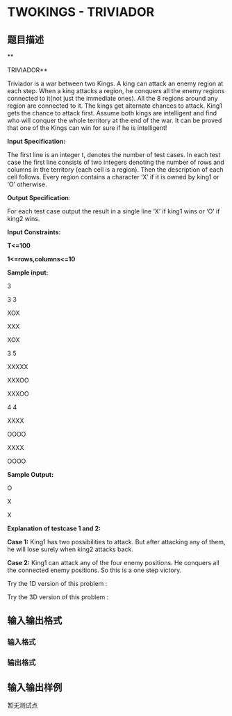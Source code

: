 # TWOKINGS - TRIVIADOR

## 题目描述

**[](http://spoj.com/problems/QWERTY04/)

TRIVIADOR**

Triviador is a war between two Kings. A king can attack an enemy region at each step. When a king attacks a region, he conquers all the enemy regions connected to it(not just the immediate ones). All the 8 regions around any region are connected to it. The kings get alternate chances to attack. King1 gets the chance to attack first. Assume both kings are intelligent and find who will conquer the whole territory at the end of the war. It can be proved that one of the Kings can win for sure if he is intelligent!

**Input Specification:**

The first line is an integer t, denotes the number of test cases. In each test case the first line consists of two integers denoting the number of rows and columns in the territory (each cell is a region). Then the description of each cell follows. Every region contains a character ‘X’ if it is owned by king1 or ‘O’ otherwise.

**Output Specification**:

For each test case output the result in a single line ‘X’ if king1 wins or ‘O’ if king2 wins.

**Input Constraints:**

**T<=100**

**1<=rows,columns<=10**

**Sample input:**

3

3 3

XOX

XXX

XOX

3 5

XXXXX

XXXOO

XXXOO

4 4

XXXX

OOOO

XXXX

OOOO

**Sample Output:**

O

X

X

**Explanation of testcase 1 and 2:**

**Case 1:** King1 has two possibilities to attack. But after attacking any of them, he will lose surely when king2 attacks back.

**Case 2:** King1 can attack any of the four enemy positions. He conquers all the connected enemy positions. So this is a one step victory.

Try the 1D version of this problem : 

Try the 3D version of this problem : 

## 输入输出格式

### 输入格式

### 输出格式

## 输入输出样例

暂无测试点

